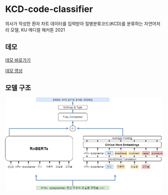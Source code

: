 # KCD-code-classifier
의사가 작성한 환자 차트 데이터를 입력받아 질병분류코드(KCD)를 분류하는 자연어처리 모델, KU 메디컬 해커톤 2021

## 데모
[데모 바로가기](http://203.252.166.40:3000/)


[데모 영상](https://www.youtube.com/watch?v=5u6J5xErUPs&ab_channel=Yoon%27sProgramming)


## 모델 구조
![alt text](https://github.com/MattYoon/KCD-code-classifier/blob/main/model.jpg?raw=true)
